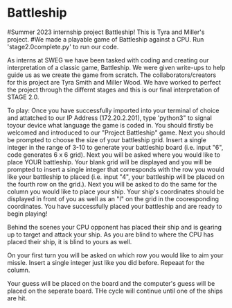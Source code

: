 # Battleship
#Summer 2023 internship project Battleship! This is Tyra and Miller's project.
#We made a playable game of Battleship against a CPU.
Run 'stage2.0complete.py' to run our code.


As interns at SWEG we have been tasked with coding and creating our interpretation of a classic game, Battleship. We were given write-ups to help guide us as we create the game from scratch. The collaborators/creators for this project are Tyra Smith and Miller Wood. We have worked to perfect the project through the differnt stages and this is our final interpretation of STAGE 2.0.

To play:
Once you have successfully imported into your terminal of choice and attatched to our IP Address (172.20.2.201), type 'python3" to signal toyour device what language the game is coded in.
You should firstly be welcomed and introduced to our "Project Battleship" game. Next you should be prompted to choose the size of your battleship grid. Insert a single integer in the range of 3-10 to generate your battleship board (i.e. input "6", code generates 6 x 6 grid). Next you will be asked where you would like to place YOUR battleship. Your blank grid will be displayed and you will be prompted to insert a single integer that corresponds with the row you would like your battleship to placed (i.e. input "4", your battleship will be placed on the fourth row on the grid.). Next you will be asked to do the same for the column you would like to place your ship. Your ship's coordinates should be displayed in front of you as well as an "I" on the grid in the cooresponding coordinates. You have successfully placed your battleship and are ready to begin playing! 

Behind the scenes your CPU opponent has placed their ship and is gearing up to target and attack your ship. As you are blind to where the CPU has placed their ship, it is blind to yours as well. 

On your first turn you will be asked on which row you would like to aim your missle. Insert a single integer just like you did before. Repeaat for the column.

Your guess will be placed on the board and the computer's guess will be placed on the seperate board.
THe cycle will continue until one of the ships are hit.
